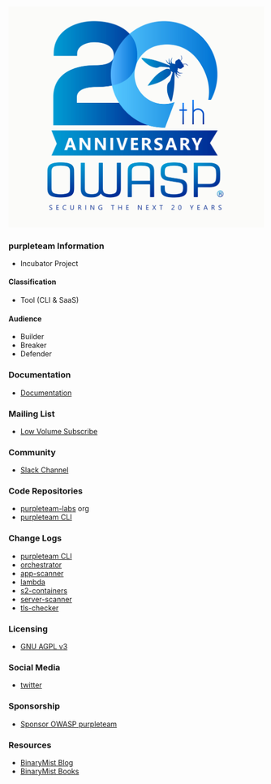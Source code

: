 [![OWASP 20th Anniversary Image](assets/images/OWASP-20th.jpeg)](https://20thanniversary.owasp.org/)

### purpleteam Information

* <i class="fas fa-egg" style="font-size: 1em; color:#A569BD;"></i>
  <span style="font-size: 1em;">Incubator Project</span>

#### Classification

* <i class="fas fa-tools" style="color:#A569BD;"></i> Tool (CLI & SaaS)

#### Audience

* <i class="fas fa-toolbox" style="color:#A569BD;"></i> Builder
* <i class="fas fa-hammer" style="color:red;"></i> Breaker
* <i class="fas fa-shield-alt" style="color:blue;"></i> Defender

### Documentation

* <i class="fas fa-book" style="color:#A569BD;"></i> <a href="https://purpleteam-labs.com/doc/" target="_blank">Documentation</a>

### Mailing List

* <i class="fas fa-mail-bulk" style="color:#A569BD;"></i> [Low Volume Subscribe](https://binarymist.io/blog)

### Community

* <i class="fab fa-slack" style="color:#A569BD;"></i> [Slack Channel](https://owasp.slack.com/messages/project-purpleteam)

### Code Repositories

* <i class="fab fa-github" style="color:#A569BD;"></i> [purpleteam-labs](https://github.com/purpleteam-labs) org
* <i class="fab fa-github" style="color:#A569BD;"></i> [purpleteam CLI](https://github.com/purpleteam-labs/purpleteam)

### Change Logs

* <i class="fas fa-ship" style="color:#A569BD;"></i> [purpleteam CLI](https://github.com/purpleteam-labs/purpleteam/releases)
* <i class="fas fa-ship" style="color:#A569BD;"></i> [orchestrator](https://github.com/purpleteam-labs/purpleteam-orchestrator/releases)
* <i class="fas fa-ship" style="color:#A569BD;"></i> [app-scanner](https://github.com/purpleteam-labs/purpleteam-app-scanner/releases)
* <i class="fas fa-ship" style="color:#A569BD;"></i> [lambda](https://github.com/purpleteam-labs/purpleteam-lambda/releases)
* <i class="fas fa-ship" style="color:#A569BD;"></i> [s2-containers](https://github.com/purpleteam-labs/purpleteam-s2-containers/releases)
* <i class="fas fa-ship" style="color:#A569BD;"></i> [server-scanner](https://github.com/purpleteam-labs/purpleteam-server-scanner/releases)
* <i class="fas fa-ship" style="color:#A569BD;"></i> [tls-checker](https://github.com/purpleteam-labs/purpleteam-tls-checker/releases)

### Licensing

* <i class="fas fa-id-badge" style="color:#A569BD;"></i> [GNU AGPL v3](https://github.com/purpleteam-labs/purpleteam/blob/main/LICENSE.md)

### Social Media

* <i class="fab fa-twitter" style="color:#A569BD;"></i> <a href="https://twitter.com/purpleteamlabs" target="_blank">twitter</a>

### Sponsorship

* <i class="fas fa-funnel-dollar" style="color:#A569BD;"></i> <a href="https://owasp.org/donate/?reponame=www-project-purpleteam&title=OWASP+purpleteam" target="_blank">Sponsor OWASP purpleteam</a>

### Resources

* <i class="fas fa-blog" style="color:#A569BD;"></i> [BinaryMist Blog](https://binarymist.io/blog)
* <i class="fas fa-book" style="color:#A569BD;"></i> [BinaryMist Books](https://binarymist.io/publication/kims-selected-publications/)
